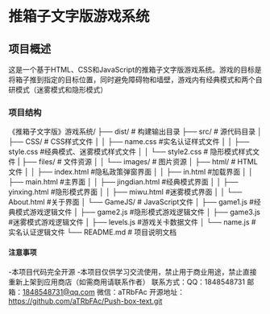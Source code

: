 # 推箱子文字版游戏系统

## 项目概述
这是一个基于HTML、CSS和JavaScript的推箱子文字版游戏系统。游戏的目标是将箱子推到指定的目标位置，同时避免障碍物和墙壁，游戏内有经典模式和两个自研模式（迷雾模式和隐形模式）

### 项目结构
《推箱子文字版》游戏系统/
├── dist/                     # 构建输出目录
├── src/                      # 源代码目录
│   ├── CSS/                  # CSS样式文件
│   │   ├── name.css #实名认证样式文件
│   │   ├── style.css #经典模式、迷雾模式样式文件
│   │   └── style2.css        # 隐形模式样式文件
|   ├── files/                # 文件资源
│   │   └── images/           # 图片资源
│   ├── html/                 # HTML文件
│   │   ├── index.html        #隐私政策弹窗界面
│   │   ├── in.html           #加载界面
│   │   ├── main.html         #主界面
│   │   ├── jingdian.html     #经典模式界面
│   │   ├── yinxing.html      #隐形模式界面
│   │   ├── miwu.html         #迷雾模式界面
│   │   └── About.html        #关于界面
│   └── GameJS/               # JavaScript文件
│       ├── game1.js	      #经典模式游戏逻辑文件
│       ├── game2.js	  	  #隐形模式游戏逻辑文件
│       ├── game3.js	  	  #迷雾模式游戏逻辑文件
│       ├── levels.js	  	  #游戏关卡数据文件
│       └── name.js	          #实名认证逻辑文件
└── README.md                 # 项目说明文档
#### 注意事项
-本项目代码完全开源
-本项目仅供学习交流使用，禁止用于商业用途，禁止直接重新上架到应用商店（如需商用请联系作者）
联系方式：QQ：1848548731 邮箱：1848548731@qq.com 微信：aTRbFAc
开源地址：https://github.com/aTRbFAc/Push-box-text.git

